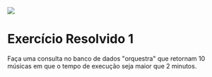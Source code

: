 ![](https://i.imgur.com/xG74tOh.png)

# Exercício Resolvido 1

Faça uma consulta no banco de dados "orquestra" que retornam 10 músicas em que o tempo de execução seja maior que 2 minutos.
